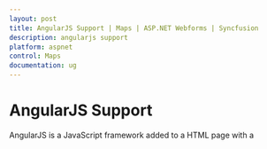 ```yaml
---
layout: post
title: AngularJS Support | Maps | ASP.NET Webforms | Syncfusion
description: angularjs support
platform: aspnet
control: Maps
documentation: ug
---
```


# AngularJS Support

AngularJS is a JavaScript framework added to a HTML page with a <script> tag. It extends HTML attributes with directives and binds data to HTML with expressions. AngularJS directives allow you to specify custom and reusable HTML tags that moderate the behavior of certain elements. Angularbinding uses directives to plug its action into the page. Directives, all prefaced with ng-, are placed in HTML attributes. To know more about Angular binding refer to: <http://help.syncfusion.com/js/angularjs>

Apply the plugin and property assigning the Map element through the directive that starts with the letter “e-“.  The following code illustrates how to bind data to the Map component through Angular support.



{% highlight html %}





   <div ng-controller="MapController"> 

       <div id="AngularMap" style="width:700px;height:400px" ej-map e-zoomsettings-enablezoom="nenablezoom">

          <div e-layers>

              <div e-layer e-shapedata="nshapedata" e-shapesettings-fill="nfill" e-shapesettings-strokethickness="nstrokethickness" e-shapesettings-stroke="nstroke" >

              </div>

          </div>

       </div>	                     

       <div>

           Shape Color:  <input type="text" id="Text11" ng-model="nfill" style="width: 110px">

       </div>  

   </div>

   angular.module('SyncApp', ['ejangular'])

               .controller('MapController', function ($scope) {                  

                   $scope.nenablezoom = true,                                    

                   $scope.nshapedata = world_map;            

                   $scope.nfill = "#4E7EC4";

                   $scope.nstrokethickness = "0.5";

                   $scope.nstroke = "white";                               

               });    



{% endhighlight %}


![](AngularJS-Support_images/AngularJS-Support_img1.png)

Angular Support Map
{:.caption} 



